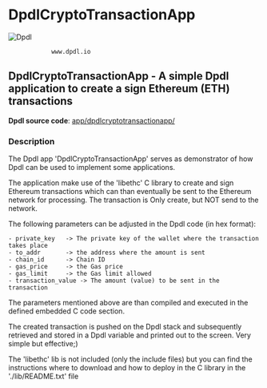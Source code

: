 # DpdlCryptoTransactionApp

![Dpdl](https://www.dpdl.io/images/dpdl-io.png)

				www.dpdl.io

    
##  DpdlCryptoTransactionApp - A simple Dpdl application to create a sign Ethereum (ETH) transactions

**Dpdl source code**:
[app/dpdlcryptotransactionapp/](https://github.com/Dpdl-io/Dpdl-sample-Apps/tree/main/app/dpdlcryptotransactionapp)


### Description

The Dpdl app 'DpdlCryptoTransactionApp' serves as demonstrator of how Dpdl can be used to implement some applications.

The application make use of the 'libethc' C library to create and sign Ethereum transactions which can than eventually 
be sent to the Ethereum network for processing. The transaction is Only create, but NOT send to the network.

The following parameters can be adjusted in the Dpdl code (in hex format): 

	- private_key 	-> The private key of the wallet where the transaction takes place
	- to_addr 		-> the address where the amount is sent
	- chain_id		-> Chain ID
	- gas_price		-> the Gas price
	- gas_limit		-> the Gas limit allowed
	- transaction_value -> The amount (value) to be sent in the transaction
	

The parameters mentioned above are than compiled and executed in the defined embedded C code section.

The created transaction is pushed on the Dpdl stack and subsequently retrieved and stored in a Dpdl variable and
printed out to the screen. Very simple but effective;)

The 'libethc' lib is not included (only the include files) but you can find the instructions where to download and how to
deploy in the C library in the './lib/README.txt' file



